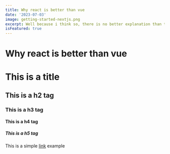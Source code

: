 ```yaml
---
title: Why react is better than vue
date: '2023-07-03'
image: getting-started-nextjs.png
excerpt: Well because i think so, there is no better explanation than this
isFeatured: true
---
```


# Why react is better than vue

# This is a title

## This is a h2 tag 

### This is a h3 tag

#### This is a h4 tag

##### This is a h5 tag

This is a simple [link](https://google.com) example 